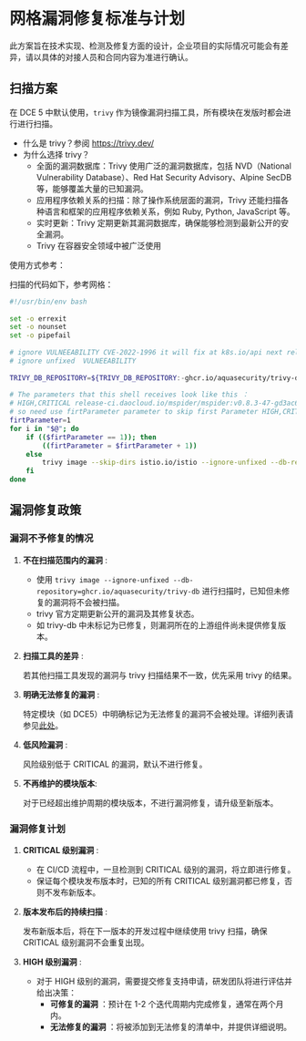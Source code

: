 # 网格漏洞修复标准与计划

此方案旨在技术实现、检测及修复方面的设计，企业项目的实际情况可能会有差异，请以具体的对接人员和合同内容为准进行确认。

## 扫描方案

在 DCE 5 中默认使用，`trivy` 作为镜像漏洞扫描工具，所有模块在发版时都会进行进行扫描。

- 什么是 trivy？参阅 <https://trivy.dev/>
- 为什么选择 trivy？
    - 全面的漏洞数据库：Trivy 使用广泛的漏洞数据库，包括 NVD（National Vulnerability Database）、Red Hat Security Advisory、Alpine SecDB 等，能够覆盖大量的已知漏洞。
    - 应用程序依赖关系的扫描：除了操作系统层面的漏洞，Trivy 还能扫描各种语言和框架的应用程序依赖关系，例如 Ruby, Python, JavaScript 等。
    - 实时更新：Trivy 定期更新其漏洞数据库，确保能够检测到最新公开的安全漏洞。
    - Trivy 在容器安全领域中被广泛使用

使用方式参考：

扫描的代码如下，参考网格：

```bash
#!/usr/bin/env bash
 
set -o errexit
set -o nounset
set -o pipefail
 
# ignore VULNEEABILITY CVE-2022-1996 it will fix at k8s.io/api next release
# ignore unfixed  VULNEEABILITY
 
TRIVY_DB_REPOSITORY=${TRIVY_DB_REPOSITORY:-ghcr.io/aquasecurity/trivy-db}
 
# The parameters that this shell receives look like this ：
# HIGH,CRITICAL release-ci.daocloud.io/mspider/mspider:v0.8.3-47-gd3ac6536  release-ci.daocloud.io/mspider/mspider-api-server:v0.8.3-47-gd3ac6536
# so need use firtParameter parameter to skip first Parameter HIGH,CRITICAL than trivy images
firtParameter=1
for i in "$@"; do
    if (($firtParameter == 1)); then
        ((firtParameter = $firtParameter + 1))
    else
        trivy image --skip-dirs istio.io/istio --ignore-unfixed --db-repository=${TRIVY_DB_REPOSITORY} --exit-code 1 --severity $1 $i
    fi
done
```

## 漏洞修复政策

### 漏洞不予修复的情况

1. **不在扫描范围内的漏洞** :

    - 使用 `trivy image --ignore-unfixed --db-repository=ghcr.io/aquasecurity/trivy-db` 进行扫描时，已知但未修复的漏洞将不会被扫描。
    - trivy 官方定期更新公开的漏洞及其修复状态。
    - 如 trivy-db 中未标记为已修复，则漏洞所在的上游组件尚未提供修复版本。

1. **扫描工具的差异** :

    若其他扫描工具发现的漏洞与 trivy 扫描结果不一致，优先采用 trivy 的结果。

1. **明确无法修复的漏洞** :
    
    特定模块（如 DCE5）中明确标记为无法修复的漏洞不会被处理。详细列表请参见[此处](https://gitlab.daocloud.cn/ndx/engineering/infrastructure/dce5-installer/-/blob/main/hack/lib/security-ignore.list)。

1. **低风险漏洞** :

    风险级别低于 CRITICAL 的漏洞，默认不进行修复。

1. **不再维护的模块版本**:

    对于已经超出维护周期的模块版本，不进行漏洞修复，请升级至新版本。

### 漏洞修复计划

1. **CRITICAL 级别漏洞** :

    - 在 CI/CD 流程中，一旦检测到 CRITICAL 级别的漏洞，将立即进行修复。
    - 保证每个模块发布版本时，已知的所有 CRITICAL 级别漏洞都已修复，否则不发布新版本。

1. **版本发布后的持续扫描** :

    发布新版本后，将在下一版本的开发过程中继续使用 trivy 扫描，确保 CRITICAL 级别漏洞不会重复出现。

1. **HIGH 级别漏洞** :

    - 对于 HIGH 级别的漏洞，需要提交修复支持申请，研发团队将进行评估并给出决策：
        - **可修复的漏洞** ：预计在 1-2 个迭代周期内完成修复，通常在两个月内。
        - **无法修复的漏洞** ：将被添加到无法修复的清单中，并提供详细说明。
